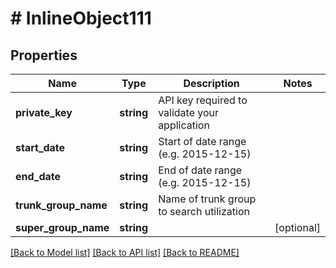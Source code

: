 # # InlineObject111

## Properties

Name | Type | Description | Notes
------------ | ------------- | ------------- | -------------
**private_key** | **string** | API key required to validate your application |
**start_date** | **string** | Start of date range (e.g. 2015-12-15) |
**end_date** | **string** | End of date range (e.g. 2015-12-15) |
**trunk_group_name** | **string** | Name of trunk group to search utilization |
**super_group_name** | **string** |  | [optional]

[[Back to Model list]](../../README.md#models) [[Back to API list]](../../README.md#endpoints) [[Back to README]](../../README.md)
